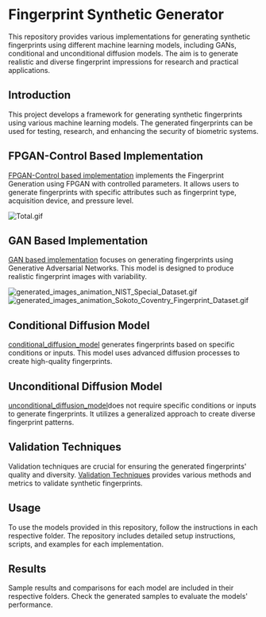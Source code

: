 
# Fingerprint Synthetic Generator

This repository provides various implementations for generating synthetic fingerprints using different machine learning models, including GANs, conditional and unconditional diffusion models. The aim is to generate realistic and diverse fingerprint impressions for research and practical applications.

## Introduction

This project develops a framework for generating synthetic fingerprints using various machine learning models. The generated fingerprints can be used for testing, research, and enhancing the security of biometric systems.

## FPGAN-Control Based Implementation

[FPGAN-Control based implementation](FPGAN-Control%20based%20implementation) implements the Fingerprint Generation using FPGAN with controlled parameters. It allows users to generate fingerprints with specific attributes such as fingerprint type, acquisition device, and pressure level.

![Total.gif](FPGAN-Control%20based%20implementation%2FVisualizing_Generated_Images%2FTotal.gif)

## GAN Based Implementation

[GAN based implementation](GAN%20based%20implementation) focuses on generating fingerprints using Generative Adversarial Networks. This model is designed to produce realistic fingerprint images with variability.

![generated_images_animation_NIST_Special_Dataset.gif](GAN%20based%20implementation%2Fgenerated_images_animation_NIST_Special_Dataset.gif)
![generated_images_animation_Sokoto_Coventry_Fingerprint_Dataset.gif](GAN%20based%20implementation%2Fgenerated_images_animation_Sokoto_Coventry_Fingerprint_Dataset.gif)

## Conditional Diffusion Model

[conditional_diffusion_model](conditional_diffusion_model) generates fingerprints based on specific conditions or inputs. This model uses advanced diffusion processes to create high-quality fingerprints.

## Unconditional Diffusion Model

[unconditional_diffusion_model](unconditional_diffusion_model)does not require specific conditions or inputs to generate fingerprints. It utilizes a generalized approach to create diverse fingerprint patterns.

## Validation Techniques

Validation techniques are crucial for ensuring the generated fingerprints' quality and diversity. [Validation Techniques](Validation%20Techniques) provides various methods and metrics to validate synthetic fingerprints.

## Usage

To use the models provided in this repository, follow the instructions in each respective folder. The repository includes detailed setup instructions, scripts, and examples for each implementation.

## Results

Sample results and comparisons for each model are included in their respective folders. Check the generated samples to evaluate the models' performance.